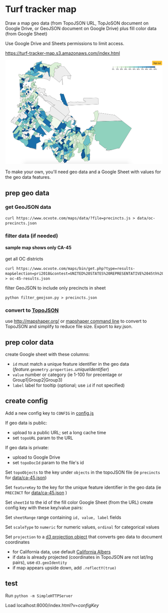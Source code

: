 # Turf tracker map

Draw a map geo data (from TopoJSON URL, TopJoSON document on Google Drive, or GeoJSON document on Google Drive)
plus fill color data (from Google Sheet)

Use Google Drive and Sheets permissions to limit access.

https://turf-tracker-map.s3.amazonaws.com/index.html

<img src="map.png" width="800">

To make your own, you'll need geo data and a Google Sheet with values for the geo data features.

## prep geo data

### get GeoJSON data

    curl https://www.ocvote.com/maps/data/?file=precincts.js > data/oc-precincts.json

### filter data (if needed)

#### sample map shows only CA-45

get all OC districts

    curl https://www.ocvote.com/maps/bin/get.php?type=results-map&election=pri2018&contest=UNITED%20STATES%20REPRESENTATIVE%2045th%20District& > oc-45-results.json

filter GeoJSON to include only precincts in sheet

    python filter_geojson.py > precincts.json

### convert to [TopoJSON](https://github.com/topojson/topojson)

use http://mapshaper.org/ or [mapshaper command line](https://github.com/mbloch/mapshaper)
to convert to TopoJSON and simplify to reduce file size. Export to *key*.json.

## prep color data

create Google sheet with these columns:
  - `id` must match a unique feature identifier in the geo data (_feature_.`geometry.properties.`_uniqueIdentifier_)
  - `value` number or category (ie 1-100 for precentage or Group1|Group2|Group3)
  - `label` label for tooltip (optional; use `id` if not specified)

## create config

Add a new config key to `CONFIG` in [config.js](config.js)

If geo data is public:
  - upload to a public URL; set a long cache time
  - set `topoURL` param to the URL

If geo data is private:
  - upload to Google Drive
  - set `topoDocId` param to the file's id

Set `topoObjects` to the key under `objects` in the topoJSON file (ie `precincts` for [data/ca-45.json](data/ca-45.json))

Set `featureKey` to the key for the unique feature identifier in the geo data (ie `PRECINCT` for [data/ca-45.json](data/ca-45.json) )

Set `sheetId` to the id of the fill color Google Sheet (from the URL)
create config key with these key/value pairs:

Set `sheetRange` range containing `id, value, label` fields

Set `scaleType` to `numeric` for numeric values, `ordinal` for categorical values

Set `projection` to a [d3 projection object](https://github.com/d3/d3-geo-projection) that converts geo data to document coordinates

  - for California data, use default [California Albers](https://bl.ocks.org/mbostock/5562380)
  - if data is already projected (coordinates in TopoJSON are not lat/lng pairs), use `d3.geoIdentity`
  - if map appears upside down, add `.reflectY(true)`

## test

Run `python -m SimpleHTTPServer`

Load localhost:8000/index.html?v=_configKey_

